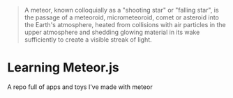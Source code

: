 > A meteor, known colloquially as a "shooting star" or "falling star", is the passage of a meteoroid, micrometeoroid, comet or asteroid into the Earth's atmosphere, heated from collisions with air particles in the upper atmosphere and shedding glowing material in its wake sufficiently to create a visible streak of light.

# Learning Meteor.js

A repo full of apps and toys I've made with meteor